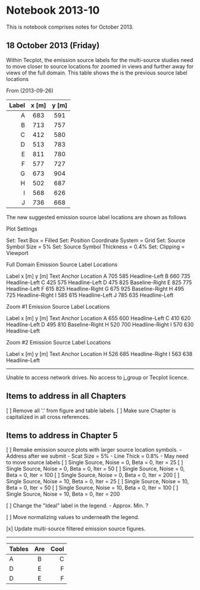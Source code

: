 # Notebook 2013-10

This is notebook comprises notes for October 2013.

## 18 October 2013 (Friday)

Within Tecplot, the emission source labels for the multi-source studies need to move closer to source locations for zoomed in views and further away for views of the full domain.  This table shows the is the previous source label locations

From (2013-09-26)

| Label | x [m] | y [m] |
|------:|:-----:|:-----:|
|   A   |  683  |  591  |
|   B   |  713  |  757  |
|   C   |  412  |  580  |
|   D   |  513  |  783  |
|   E   |  811  |  780  |
|   F   |  577  |  727  |
|   G   |  673  |  904  |
|   H   |  502  |  687  |
|   I   |  568  |  626  |
|   J   |  736  |  668  |

The new suggested emission source label locations are shown as follows

Plot Settings

Set: Text Box = Filled
Set: Position Coordinate System = Grid
Set: Source Symbol Size = 5%
Set: Source Symbol Thickness = 0.4%
Set: Clipping = Viewport


Full Domain Emission Source Label Locations

Label   x [m]   y [m]  Text Anchor Location
A       705     585       Headline-Left
B       660     735       Headline-Left
C       425     575       Headline-Left
D       475     825       Baseline-Right
E       825     775       Headline-Left
F       615     825       Headline-Right
G       675     925       Baseline-Right
H       495     725       Headline-Right
I       585     615       Headline-Left
J       785     635       Headline-Left


Zoom #1 Emission Source Label Locations

Label   x [m]   y [m]  Text Anchor Location
A       655     600       Headline-Left
C       410     620       Headline-Left
D       495     810       Baseline-Right
H       520     700       Headline-Right
I       570     630       Headline-Left


Zoom #2 Emission Source Label Locations

Label   x [m]   y [m]  Text Anchor Location
H       526     685       Headline-Right
I       563     638       Headline-Left

-------------------------------------------------------------------------------

Unable to access network drives.  No access to j_group or Tecplot licence.


Items to address in all Chapters
--------------------------------

  [ ] Remove all '.' from figure and table labels.
  [ ] Make sure Chapter is capitalized in all cross references.


Items to address in Chapter 5
-----------------------------

  [ ] Remake emission source plots with larger source location symbols.
      - Address after we submit
      - Scat Size = 5%
      - Line Thick = 0.8%
      - May need to move source labels
      [ ] Single Source, Noise = 0, Beta = 0, Iter = 25
      [ ] Single Source, Noise = 0, Beta = 0, Iter = 50
      [ ] Single Source, Noise = 0, Beta = 0, Iter = 100
      [ ] Single Source, Noise = 0, Beta = 0, Iter = 200
      [ ] Single Source, Noise = 10, Beta = 0, Iter = 25
      [ ] Single Source, Noise = 10, Beta = 0, Iter = 50
      [ ] Single Source, Noise = 10, Beta = 0, Iter = 100
      [ ] Single Source, Noise = 10, Beta = 0, Iter = 200

  [ ] Change the "Ideal" label in the legend.
      - Approx. Min. ?

  [ ] Move normalizing values to underneath the legend.

  [x] Update multi-source filtered emission source figures.

---

| Tables | Are | Cool |
|--------|:---:|-----:|
| A      | B   | C    |
| D      | E   | F    |
| D      | E   | F    |

